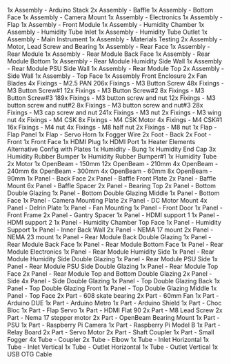 1x Assembly - Arduino Stack
2x Assembly - Baffle
1x Assembly - Bottom Face
1x Assembly - Camera Mount
1x Assembly - Electronics
1x Assembly - Flap
1x Assembly - Front Module
1x Assembly - Humidity Chamber
1x Assembly - Humidity Tube Inlet
1x Assembly - Humidity Tube Outlet
1x Assembly - Main Instrument
1x Assembly - Materials Testing
2x Assembly - Motor, Lead Screw and Bearing
1x Assembly - Rear Face
1x Assembly - Rear Module
1x Assembly - Rear Module Back Face
1x Assembly - Rear Module Bottom
1x Assembly - Rear Module Humidity Side Wall
1x Assembly - Rear Module PSU Side Wall
1x Assembly - Rear Module Top
2x Assembly - Side Wall
1x Assembly - Top Face
1x Assembly Front Enclosure
2x Fan Blades
4x Fixings - M2.5 PAN
206x Fixings - M3 Button Screw
48x Fixings - M3 Button Screw#1
12x Fixings - M3 Button Screw#2
8x Fixings - M3 Button Screw#3
189x Fixings - M3 button screw and nut
12x Fixings - M3 button screw and nut#2
8x Fixings - M3 button screw and nut#3
28x Fixings - M3 cap screw and nut
241x Fixings - M3 nut
2x Fixings - M3 wing nut
4x Fixings - M4 CSK
8x Fixings - M4 CSK Motor
4x Fixings - M4 CSK#1
16x Fixings - M4 nut
4x Fixings - M8 half nut
2x Fixings - M8 nut
1x Flap - Flap Panel
1x Flap - Servo Horn
1x Fogger Wire
2x Foot - Back
2x Foot - Front
1x Front Face
1x HDMI Plug
1x HDMI Port
1x Heater Elements Alternative Config with Plates
1x Humidity - Bung
1x Humidity End Cap
3x Humidity Rubber Bumper
1x Humidity Rubber Bumper#1
1x Humidity Tube
2x Motor
1x OpenBeam - 150mm
12x OpenBeam - 210mm
4x OpenBeam - 240mm
6x OpenBeam - 300mm
4x OpenBeam - 60mm
8x OpenBeam - 90mm
1x Panel - Back Face
2x Panel - Baffle Front Plate
2x Panel - Baffle Mount
6x Panel - Baffle Spacer
2x Panel - Bearing Top
2x Panel - Bottom Double Glazing
1x Panel - Bottom Double Glazing Middle
1x Panel - Bottom Face
1x Panel - Camera Mounting Plate
2x Panel - DC Motor Mount
4x Panel - Delrin Plate
1x Panel - Fan Mounting
1x Panel - Front Door
1x Panel - Front Frame
2x Panel - Gantry Spacer
1x Panel - HDMI support 1
1x Panel - HDMI support 2
1x Panel - Humidity Chamber Top Face
1x Panel - Humidity Support
1x Panel - Inner Back Wall
2x Panel - NEMA 17 mount
2x Panel - NEMA 23 mount
1x Panel - Rear Module Back Double Glazing
1x Panel - Rear Module Back Face
1x Panel - Rear Module Bottom Face
1x Panel - Rear Module Electronics
1x Panel - Rear Module Humidity Side
1x Panel - Rear Module Humidity Side Double Glazing
1x Panel - Rear Module PSU Side
1x Panel - Rear Module PSU Side Double Glazing
1x Panel - Rear Module Top Face
2x Panel - Rear Module Top and Bottom Double Glazing
2x Panel - Side
4x Panel - Side Double Glazing
1x Panel - Top Double Glazing Back
1x Panel - Top Double Glazing Front
1x Panel - Top Double Glazing Middle
1x Panel - Top Face
2x Part - 608 skate bearing
2x Part - 60mm Fan
1x Part - Arduino DUE
1x Part - Arduino Metro
1x Part - Arduino Shield
1x Part - Choc Bloc
1x Part - Flap Servo
1x Part - HDMI Flat 90
2x Part - M8 Lead Screw
2x Part - Nema 17 stepper motor
2x Part - OpenBeam Bearing Mount
1x Part - PSU
1x Part - Raspberry Pi Camera
1x Part - Raspberry Pi Model B
1x Part - Relay Board
2x Part - Servo Motor
2x Part - Shaft Coupler
1x Part - Small Fogger
4x Tube - Coupler
2x Tube - Elbow
1x Tube - Inlet Horizontal
1x Tube - Inlet Vertical
1x Tube - Outlet Horizontal
1x Tube - Outlet Vertical
1x USB OTG Cable
